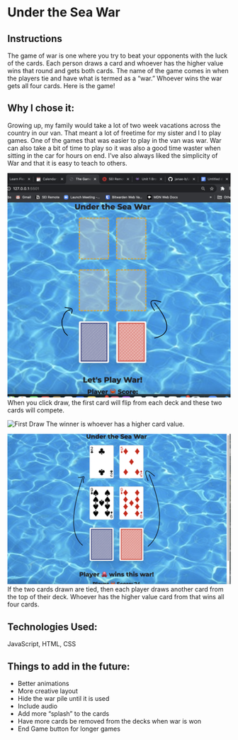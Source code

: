 
# Under the Sea War

## Instructions
The game of war is one where you try to beat your opponents with the luck of the cards.  Each person draws a card and whoever has the higher value wins that round and gets both cards. The name of the game comes in when the players tie and have what is termed as a “war.” Whoever wins the war gets all four cards.
Here is the game!


## Why I chose it:
Growing up, my family would take a lot of two week vacations across the country in our van.  That meant a lot of freetime for my sister and I to play games.  One of the games that was easier to play in the van was war.  War can also take a bit of time to play so it was also a good time waster when sitting in the car for hours on end. I’ve also always liked the simplicity of War and that it is easy to teach to others.


![Getting Started](Getting%20Started.png)
When you click draw, the first card will flip from each deck and these two cards will compete.

![First Draw](FirstCard.png)
The winner is whoever has a higher card value.  

![War](War.png)
If the two cards drawn are tied, then each player draws another card from the top of their deck.  Whoever has the higher value card from that wins all four cards.

## Technologies Used:

JavaScript, HTML, CSS

## Things to add in the future:

* Better animations
* More creative layout
* Hide the war pile until it is used
* Include audio
* Add more “splash” to the cards
* Have more cards be removed from the decks when war is won
* End Game button for longer games
